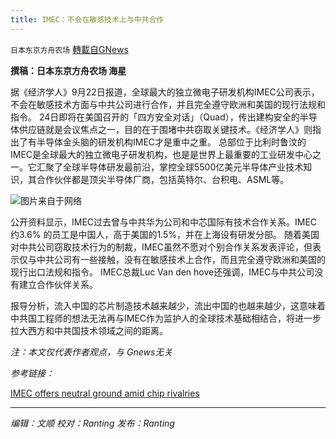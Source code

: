 ```yaml
---
title: IMEC：不会在敏感技术上与中共合作
---
```

`日本东京方舟农场` [轉載自GNews](https://gnews.org/zh-hans/1551818/)

**撰稿：日本东京方舟农场 海星**

据《经济学人》9月22日报道，全球最大的独立微电子研发机构IMEC公司表示，不会在敏感技术方面与中共公司进行合作，并且完全遵守欧洲和美国的现行法规和指令。
24日即将在美国召开的「四方安全对话」（Quad），传出建构安全的半导体供应链就是会议焦点之一，目的在于围堵中共窃取关键技术。《经济学人》则指出了有半导体金头脑的研发机构IMEC才是重中之重。
总部位于比利时鲁汶的IMEC是全球最大的独立微电子研发机构，也是是世界上最重要的工业研发中心之一。它汇聚了全球半导体研发最前沿，掌控全球5500亿美元半导体产业技术知识，其合作伙伴都是顶尖半导体厂商，包括英特尔、台积电、ASML等。

![](https://assets.gnews.org/wp-content/uploads/2021/09/20210925_wbp001.jpg)图片来自于网络

公开资料显示，IMEC过去曾与中共华为公司和中芯国际有技术合作关系。IMEC 约3.6% 的员工是中国人，高于美国的1.5%，并在上海设有研发分部。
随着美国对中共公司窃取技术行为的制裁，IMEC虽然不愿对个别合作关系发表评论，但表示仅与中共公司有一些接触，没有在敏感技术上合作，而且完全遵守欧洲和美国的现行出口法规和指令。
IMEC总裁Luc Van den hove还强调，IMEC与中共公司没有建立合作伙伴关系。

报导分析，流入中国的芯片制造技术越来越少，流出中国的也越来越少，这意味着中共国工程师的想法无法再与IMEC作为监护人的全球技术基础相结合，将进一步拉大西方和中共国技术领域之间的距离。

*注：本文仅代表作者观点，与 Gnews无关*

*参考链接：*

[IMEC offers neutral ground amid chip rivalries](https://www-economist-com.translate.goog/business/imec-offers-neutral-ground-amid-chip-rivalries/21804980?_x_tr_sl=en&amp;_x_tr_tl=zh-CN&amp;_x_tr_hl=zh-CN&amp;_x_tr_pto=nui,op,elem,sc)

* * *

*编辑：文顺 校对：Ranting 发布：Ranting*
